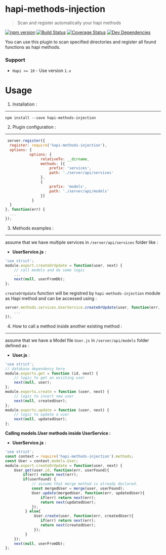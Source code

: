 # hapi-methods-injection

> Scan and register automatically your hapi methods

[![npm version][npm-badge]][npm-url]
[![Build Status][travis-badge]][travis-url]
[![Coverage Status][coveralls-badge]][coveralls-url]
[![Dev Dependencies][david-badge]][david-url]


You can use this plugin to scan specified directories and register all found functions as hapi methods.

### Support
- `Hapi >= 10`      - Use version `1.x`

# Usage

1. Installation :
---------------------

```npm install --save hapi-methods-injection```

2. Plugin configuration :
-------------------------
```js
 server.register({
  register: require('hapi-methods-injection'),
  options: {
		   options: {
                relativeTo: __dirname,
                methods: [{
                    prefix: 'services',
                    path: './server/api/services'
                },
                {
                    prefix: 'models',
                    path: './server/api/models'
                }]
            }
  }
}, function(err) {
  ...
});
```

3. Methods examples :
---------------------

assume that we have multiple services in ```/server/api/services``` folder like :

- **UserService.js** :
```js
'use strict';
module.export.createOrUpdate = function(user, next) {
	// call models and do some logic
	...
	next(null, userFromDb);
};
```
```createOrUpdate``` function will be registred by ```hapi-methods-injection``` module as Hapi method and can be accessed using : 
```js
server.methods.services.UserService.createOrUpdate(user, function(err, data){
	...
});
```

4. How to call a method inside another existing method :
-------------------------------------------------------------------

assume that we have a Model file ```User.js``` in ```/server/api/models``` folder defined as :
 - **User.js** :
```js
'use strict';
// database dependency here
module.exports.get = function (id, next) {
	// logic to get an existing user
	next(null, user);
};
module.exports.create = function (user, next) {
	// logic to insert new user
	next(null, createdUser);
};
module.exports.update = function (user, next) {
	// logic to update a user
	next(null, updatedUser);
};
```
**Calling models.User methods inside UserService :**

 - **UserService.js** :
```js
'use strict';
const context = require('hapi-methods-injection').methods;
const User = context.models.User;
module.export.createOrUpdate = function(user, next) {
	User.get(user.id, function(err, userFound){
		if(err) return next(err);
		if(userFound) {
			// assume that merge method is already declared.
			const mergedUser = merge(user, userFound);
			User.update(mergedUser, function(err, updatedUser){
				if(err) return next(err);
				return next(updatedUser);
			});
		 } else{
			 User.create(user, function(err, createdUser){
				if(err) return next(err);
				return next(createdUser);
			 });
		 }
	});
	next(null, userFromDb);
};
```
[npm-badge]: https://badge.fury.io/js/hapi-methods-injection.svg
[npm-url]: https://badge.fury.io/js/hapi-methods-injection
[travis-badge]: https://travis-ci.org/toymachiner62/hapi-authorization.svg?branch=master
[travis-url]: https://travis-ci.org/amgohan/hapi-methods-injection
[coveralls-badge]: https://coveralls.io/repos/amgohan/hapi-methods-injection/badge.svg?branch=master&service=github
[coveralls-url]:  https://coveralls.io/github/amgohan/hapi-methods-injection?branch=master
[david-badge]: https://david-dm.org/amgohan/hapi-methods-injection.svg
[david-url]: https://david-dm.org/amgohan/hapi-methods-injection
